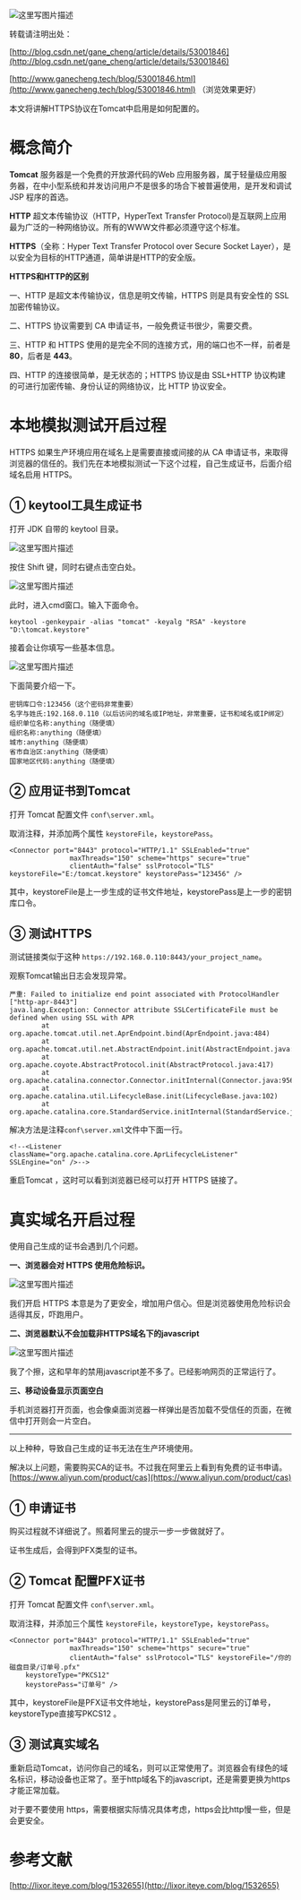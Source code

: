 ![这里写图片描述](http://7xj7hx.com1.z0.glb.clouddn.com/csdn_img/20161101221836858)

转载请注明出处：

[http://blog.csdn.net/gane_cheng/article/details/53001846](http://blog.csdn.net/gane_cheng/article/details/53001846)

[http://www.ganecheng.tech/blog/53001846.html](http://www.ganecheng.tech/blog/53001846.html) （浏览效果更好）

本文将讲解HTTPS协议在Tomcat中启用是如何配置的。

**概念简介**
====

**Tomcat** 服务器是一个免费的开放源代码的Web 应用服务器，属于轻量级应用服务器，在中小型系统和并发访问用户不是很多的场合下被普遍使用，是开发和调试 JSP 程序的首选。

**HTTP** 超文本传输协议（HTTP，HyperText Transfer Protocol)是互联网上应用最为广泛的一种网络协议。所有的WWW文件都必须遵守这个标准。

**HTTPS**（全称：Hyper Text Transfer Protocol over Secure Socket Layer），是以安全为目标的HTTP通道，简单讲是HTTP的安全版。

**HTTPS和HTTP的区别**

一、HTTP 是超文本传输协议，信息是明文传输，HTTPS 则是具有安全性的 SSL 加密传输协议。

二、HTTPS 协议需要到 CA 申请证书，一般免费证书很少，需要交费。

三、HTTP 和 HTTPS 使用的是完全不同的连接方式，用的端口也不一样，前者是 **80**，后者是 **443**。

四、HTTP 的连接很简单，是无状态的；HTTPS 协议是由 SSL+HTTP 协议构建的可进行加密传输、身份认证的网络协议，比 HTTP 协议安全。

**本地模拟测试开启过程**
==============

HTTPS 如果生产环境应用在域名上是需要直接或间接的从 CA 申请证书，来取得浏览器的信任的。我们先在本地模拟测试一下这个过程，自己生成证书，后面介绍域名启用 HTTPS。

**① keytool工具生成证书**
----------

打开 JDK 自带的 keytool 目录。

![这里写图片描述](http://7xj7hx.com1.z0.glb.clouddn.com/csdn_img/20161101223545318)

按住 Shift 键，同时右键点击空白处。

![这里写图片描述](http://7xj7hx.com1.z0.glb.clouddn.com/csdn_img/20161101223737539)

此时，进入cmd窗口。输入下面命令。

```
keytool -genkeypair -alias "tomcat" -keyalg "RSA" -keystore "D:\tomcat.keystore" 
```

接着会让你填写一些基本信息。

![这里写图片描述](http://7xj7hx.com1.z0.glb.clouddn.com/csdn_img/20161101224646130)

下面简要介绍一下。

```
密钥库口令:123456（这个密码非常重要）
名字与姓氏:192.168.0.110（以后访问的域名或IP地址，非常重要，证书和域名或IP绑定）
组织单位名称:anything（随便填）
组织名称:anything（随便填）
城市:anything（随便填）
省市自治区:anything（随便填）
国家地区代码:anything（随便填）
```

**② 应用证书到Tomcat**
----------

打开 Tomcat 配置文件 `conf\server.xml`。

取消注释，并添加两个属性 `keystoreFile`，`keystorePass`。

```
<Connector port="8443" protocol="HTTP/1.1" SSLEnabled="true"
               maxThreads="150" scheme="https" secure="true"
               clientAuth="false" sslProtocol="TLS" keystoreFile="E:/tomcat.keystore" keystorePass="123456" />
```

其中，keystoreFile是上一步生成的证书文件地址，keystorePass是上一步的密钥库口令。

**③ 测试HTTPS**
-------------

测试链接类似于这种 `https://192.168.0.110:8443/your_project_name`。

观察Tomcat输出日志会发现异常。

```
严重: Failed to initialize end point associated with ProtocolHandler ["http-apr-8443"]  
java.lang.Exception: Connector attribute SSLCertificateFile must be defined when using SSL with APR
        at org.apache.tomcat.util.net.AprEndpoint.bind(AprEndpoint.java:484)  
        at org.apache.tomcat.util.net.AbstractEndpoint.init(AbstractEndpoint.java:566)  
        at org.apache.coyote.AbstractProtocol.init(AbstractProtocol.java:417)  
        at org.apache.catalina.connector.Connector.initInternal(Connector.java:956)  
        at org.apache.catalina.util.LifecycleBase.init(LifecycleBase.java:102)  
        at org.apache.catalina.core.StandardService.initInternal(StandardService.java:559)  
```

解决方法是注释`conf\server.xml`文件中下面一行。

```
<!--<Listener className="org.apache.catalina.core.AprLifecycleListener" SSLEngine="on" />-->
```

重启Tomcat ，这时可以看到浏览器已经可以打开 HTTPS 链接了。

**真实域名开启过程**
==============

使用自己生成的证书会遇到几个问题。

**一、浏览器会对 HTTPS 使用危险标识。**

![这里写图片描述](http://7xj7hx.com1.z0.glb.clouddn.com/csdn_img/20161101232319664)

我们开启 HTTPS 本意是为了更安全，增加用户信心。但是浏览器使用危险标识会适得其反，吓跑用户。

**二、浏览器默认不会加载非HTTPS域名下的javascript**

![这里写图片描述](http://7xj7hx.com1.z0.glb.clouddn.com/csdn_img/20161101232627937)

我了个擦，这和早年的禁用javascript差不多了。已经影响网页的正常运行了。

**三、移动设备显示页面空白**

手机浏览器打开页面，也会像桌面浏览器一样弹出是否加载不受信任的页面，在微信中打开则会一片空白。


----------
以上种种，导致自己生成的证书无法在生产环境使用。

解决以上问题，需要购买CA的证书。不过我在阿里云上看到有免费的证书申请。[https://www.aliyun.com/product/cas](https://www.aliyun.com/product/cas)

**① 申请证书**
----------

购买过程就不详细说了。照着阿里云的提示一步一步做就好了。

证书生成后，会得到PFX类型的证书。

**② Tomcat 配置PFX证书**
--------------------

打开 Tomcat 配置文件 `conf\server.xml`。

取消注释，并添加三个属性 `keystoreFile`，`keystoreType`，`keystorePass`。

```
<Connector port="8443" protocol="HTTP/1.1" SSLEnabled="true"
               maxThreads="150" scheme="https" secure="true"
               clientAuth="false" sslProtocol="TLS" keystoreFile="/你的磁盘目录/订单号.pfx"
    keystoreType="PKCS12"
    keystorePass="订单号" />
```

其中，keystoreFile是PFX证书文件地址，keystorePass是阿里云的订单号，keystoreType直接写PKCS12 。

**③ 测试真实域名**
--------------------

重新启动Tomcat，访问你自己的域名，则可以正常使用了。浏览器会有绿色的域名标识，移动设备也正常了。至于http域名下的javascript，还是需要更换为https才能正常加载。

对于要不要使用 https，需要根据实际情况具体考虑，https会比http慢一些，但是会更安全。

**参考文献**
========

[http://lixor.iteye.com/blog/1532655](http://lixor.iteye.com/blog/1532655)